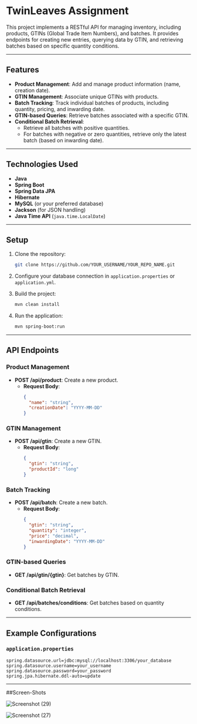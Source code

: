 # TwinLeaves Assignment

This project implements a RESTful API for managing inventory, including products, GTINs (Global Trade Item Numbers), and batches. It provides endpoints for creating new entries, querying data by GTIN, and retrieving batches based on specific quantity conditions.

---

## Features

- **Product Management**: Add and manage product information (name, creation date).
- **GTIN Management**: Associate unique GTINs with products.
- **Batch Tracking**: Track individual batches of products, including quantity, pricing, and inwarding date.
- **GTIN-based Queries**: Retrieve batches associated with a specific GTIN.
- **Conditional Batch Retrieval**:
  - Retrieve all batches with positive quantities.
  - For batches with negative or zero quantities, retrieve only the latest batch (based on inwarding date).

---

## Technologies Used

- **Java**
- **Spring Boot**
- **Spring Data JPA**
- **Hibernate**
- **MySQL** (or your preferred database)
- **Jackson** (for JSON handling)
- **Java Time API** (`java.time.LocalDate`)

---

## Setup

1. Clone the repository:
   ```bash
   git clone https://github.com/YOUR_USERNAME/YOUR_REPO_NAME.git
   ```

2. Configure your database connection in `application.properties` or `application.yml`.

3. Build the project:
   ```bash
   mvn clean install
   ```

4. Run the application:
   ```bash
   mvn spring-boot:run
   ```

---

## API Endpoints

### Product Management

- **POST /api/product**: Create a new product.
  - **Request Body**:
    ```json
    {
      "name": "string",
      "creationDate": "YYYY-MM-DD"
    }
    ```

### GTIN Management

- **POST /api/gtin**: Create a new GTIN.
  - **Request Body**:
    ```json
    {
      "gtin": "string",
      "productId": "long"
    }
    ```

### Batch Tracking

- **POST /api/batch**: Create a new batch.
  - **Request Body**:
    ```json
    {
      "gtin": "string",
      "quantity": "integer",
      "price": "decimal",
      "inwardingDate": "YYYY-MM-DD"
    }
    ```

### GTIN-based Queries

- **GET /api/gtin/{gtin}**: Get batches by GTIN.

### Conditional Batch Retrieval

- **GET /api/batches/conditions**: Get batches based on quantity conditions.

---

## Example Configurations

### `application.properties`
```properties
spring.datasource.url=jdbc:mysql://localhost:3306/your_database
spring.datasource.username=your_username
spring.datasource.password=your_password
spring.jpa.hibernate.ddl-auto=update
```
---

##Screen-Shots 

![Screenshot (29)](https://github.com/user-attachments/assets/b80f5cc8-e181-4962-bcb1-f71c73b4b9b3)

![Screenshot (27)](https://github.com/user-attachments/assets/991f6498-65f1-46fe-aace-b8b972fc074e)


